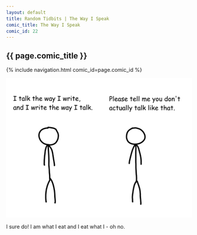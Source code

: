 ```yaml
---
layout: default
title: Random Tidbits | The Way I Speak
comic_title: The Way I Speak
comic_id: 22
---
```


## {{ page.comic_title }}

{% include navigation.html comic_id=page.comic_id %}

![](/assets/images/22.png)

I sure do! I am what I eat and I eat what I - oh no.
